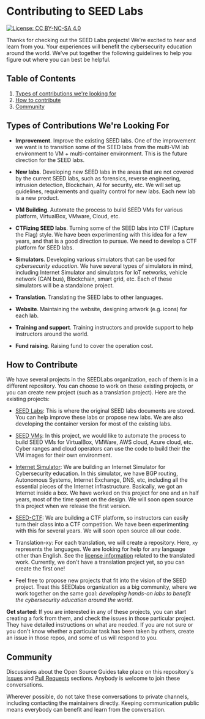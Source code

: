 # Contributing to SEED Labs
[![License: CC BY-NC-SA 4.0](https://img.shields.io/badge/License-CC%20BY--NC--SA%204.0-lightgrey.svg)](https://creativecommons.org/licenses/by-nc-sa/4.0/)

Thanks for checking out the SEED Labs projects! We're excited to hear and learn from you. Your experiences will benefit the cybersecurity education around the world. 
We've put together the following guidelines to help you figure out where you can best be helpful.

## Table of Contents

1. [Types of contributions we're looking for](#types-of-contributions-were-looking-for)
1. [How to contribute](#how-to-contribute)
1. [Community](#community)

## Types of Contributions We're Looking For

- **Improvement**. Improve the existing SEED labs. One of the improvement we want is to transition some of the SEED labs from the multi-VM lab environment to VM + multi-container
environment. This is the future direction for the SEED labs. 

- **New labs**. Developing new SEED labs in the areas that are not covered by the current SEED labs, such as forensics, reverse engineering, intrusion detection, Blockchain, AI for security, etc. We will set up guidelines, requirements and quality control for new labs. Each new lab is a new product. 

- **VM Building**. Automate the process to build SEED VMs for various platform, VirtualBox, VMware, Cloud, etc.
 
- **CTFizing SEED labs**. Turning some of the SEED labs into CTF (Capture the Flag) style. We have been experimenting with this idea for a few years, and that is a good direction to pursue. We need to develop a CTF platform for SEED labs.  

- **Simulators**. Developing various simulators that can be used for 
*cybersecurity education*. We have several types of simulators in mind, including Internet Simulator and simulators for IoT networks, vehicle network (CAN bus), Blockchain, smart grid, etc. Each of these simulators will be a standalone project.

- **Translation**. Translating the SEED labs to other languages.

- **Website**. Maintaining the website, designing artwork (e.g. icons) for each lab.

- **Training and support**. Training instructors and provide support to help instructors around the world.  

- **Fund raising**. Raising fund to cover the operation cost.


## How to Contribute

We have several projects in the SEEDLabs organization, each of them is in
a different repository. You can choose to work on these existing projects, or you can create new project (such as a translation project). Here are the existing projects:

- [SEED Labs](https://github.com/seed-labs/seed-labs): This is where the original SEED labs documents are stored. 
You can help improve these labs or propose new labs. We are also developing the 
container version for most of the existing labs. 

- [SEED VMs](under-construction.md): In this project, we would like to automate the process to
 build SEED VMs for VirtualBox, VMWare, AWS cloud, Azure cloud, etc. 
 Cyber ranges and cloud operators can use the code to build their the VM images
 for their own environment.  
 
 - [Internet Simulator](under-construction.md): We are building an Internet Simulator
 for Cybersecurity education. In this simulator, we have BGP routing, Autonomous Systems,
 Internet Exchange, DNS, etc, including all the essential pieces of the 
 Internet infrastructure. Basically, we got an Internet inside a box. We have worked
 on this project for one and an half years, most of the time spent on the design. We will soon open source this project when we release the first version. 

 - [SEED-CTF](under-construction.md): We are building a CTF platform, so instructors can easily turn their  class into a CTF competition. We have 
 been experimenting with this for several years. We will soon open source all our code. 

 - Translation-xy: For each translation, we will create a repository. Here,
 ```xy``` represents the languages. We are looking for help for any language 
 other than English. See the [license information](LICENSE.md) 
 related to the translated work. Currently, we don't have a translation project
 yet, so you can create the first one!

 - Feel free to propose new projects that fit into the vision of the SEED project.
 Treat this SEEDlabs organization as a big community, where we work together 
 on the same goal: *developing hands-on labs to benefit 
 the cybersecurity education around the world*.


**Get started**: If you are interested in any of these projects, you can start
creating a fork from them, and check the issues in those particular project. They have detailed instructions on what are needed. If you are not sure or you don't know whether a particular task has been taken by others, create an issue in those
repos, and some of us will respond to you.


## Community

Discussions about the Open Source Guides take place on 
this repository's [Issues](https://github.com/seed-labs/project-guide/issues) 
and [Pull Requests](https://github.com/seed-labs/project-guide/pulls) sections. 
Anybody is welcome to join these conversations. 

Wherever possible, do not take these conversations to private channels,
including contacting the maintainers directly. Keeping communication public
means everybody can benefit and learn from the conversation.

